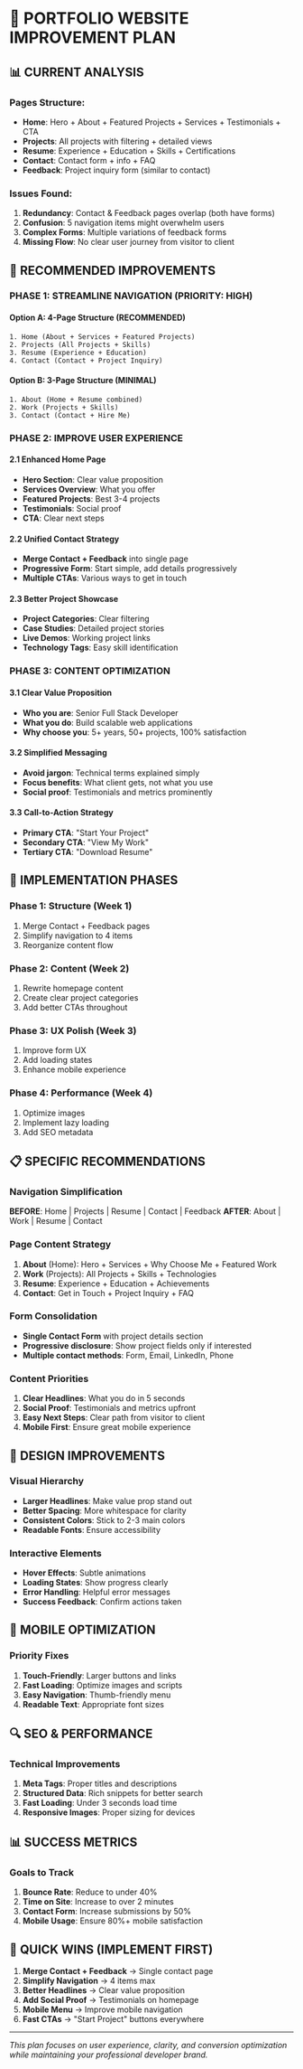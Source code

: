 # 🚀 PORTFOLIO WEBSITE IMPROVEMENT PLAN

## 📊 CURRENT ANALYSIS

### Pages Structure:
- **Home**: Hero + About + Featured Projects + Services + Testimonials + CTA
- **Projects**: All projects with filtering + detailed views
- **Resume**: Experience + Education + Skills + Certifications
- **Contact**: Contact form + info + FAQ
- **Feedback**: Project inquiry form (similar to contact)

### Issues Found:
1. **Redundancy**: Contact & Feedback pages overlap (both have forms)
2. **Confusion**: 5 navigation items might overwhelm users
3. **Complex Forms**: Multiple variations of feedback forms
4. **Missing Flow**: No clear user journey from visitor to client

## 🎯 RECOMMENDED IMPROVEMENTS

### PHASE 1: STREAMLINE NAVIGATION (PRIORITY: HIGH)

#### Option A: 4-Page Structure (RECOMMENDED)
```
1. Home (About + Services + Featured Projects)
2. Projects (All Projects + Skills)
3. Resume (Experience + Education)
4. Contact (Contact + Project Inquiry)
```

#### Option B: 3-Page Structure (MINIMAL)
```
1. About (Home + Resume combined)
2. Work (Projects + Skills)
3. Contact (Contact + Hire Me)
```

### PHASE 2: IMPROVE USER EXPERIENCE

#### 2.1 Enhanced Home Page
- **Hero Section**: Clear value proposition
- **Services Overview**: What you offer
- **Featured Projects**: Best 3-4 projects
- **Testimonials**: Social proof
- **CTA**: Clear next steps

#### 2.2 Unified Contact Strategy
- **Merge Contact + Feedback** into single page
- **Progressive Form**: Start simple, add details progressively
- **Multiple CTAs**: Various ways to get in touch

#### 2.3 Better Project Showcase
- **Project Categories**: Clear filtering
- **Case Studies**: Detailed project stories
- **Live Demos**: Working project links
- **Technology Tags**: Easy skill identification

### PHASE 3: CONTENT OPTIMIZATION

#### 3.1 Clear Value Proposition
- **Who you are**: Senior Full Stack Developer
- **What you do**: Build scalable web applications
- **Why choose you**: 5+ years, 50+ projects, 100% satisfaction

#### 3.2 Simplified Messaging
- **Avoid jargon**: Technical terms explained simply
- **Focus benefits**: What client gets, not what you use
- **Social proof**: Testimonials and metrics prominently

#### 3.3 Call-to-Action Strategy
- **Primary CTA**: "Start Your Project"
- **Secondary CTA**: "View My Work"
- **Tertiary CTA**: "Download Resume"

## 🔄 IMPLEMENTATION PHASES

### Phase 1: Structure (Week 1)
1. Merge Contact + Feedback pages
2. Simplify navigation to 4 items
3. Reorganize content flow

### Phase 2: Content (Week 2)
1. Rewrite homepage content
2. Create clear project categories
3. Add better CTAs throughout

### Phase 3: UX Polish (Week 3)
1. Improve form UX
2. Add loading states
3. Enhance mobile experience

### Phase 4: Performance (Week 4)
1. Optimize images
2. Implement lazy loading
3. Add SEO metadata

## 📋 SPECIFIC RECOMMENDATIONS

### Navigation Simplification
**BEFORE**: Home | Projects | Resume | Contact | Feedback
**AFTER**: About | Work | Resume | Contact

### Page Content Strategy
1. **About** (Home): Hero + Services + Why Choose Me + Featured Work
2. **Work** (Projects): All Projects + Skills + Technologies
3. **Resume**: Experience + Education + Achievements
4. **Contact**: Get in Touch + Project Inquiry + FAQ

### Form Consolidation
- **Single Contact Form** with project details section
- **Progressive disclosure**: Show project fields only if interested
- **Multiple contact methods**: Form, Email, LinkedIn, Phone

### Content Priorities
1. **Clear Headlines**: What you do in 5 seconds
2. **Social Proof**: Testimonials and metrics upfront
3. **Easy Next Steps**: Clear path from visitor to client
4. **Mobile First**: Ensure great mobile experience

## 🎨 DESIGN IMPROVEMENTS

### Visual Hierarchy
- **Larger Headlines**: Make value prop stand out
- **Better Spacing**: More whitespace for clarity
- **Consistent Colors**: Stick to 2-3 main colors
- **Readable Fonts**: Ensure accessibility

### Interactive Elements
- **Hover Effects**: Subtle animations
- **Loading States**: Show progress clearly
- **Error Handling**: Helpful error messages
- **Success Feedback**: Confirm actions taken

## 📱 MOBILE OPTIMIZATION

### Priority Fixes
1. **Touch-Friendly**: Larger buttons and links
2. **Fast Loading**: Optimize images and scripts
3. **Easy Navigation**: Thumb-friendly menu
4. **Readable Text**: Appropriate font sizes

## 🔍 SEO & PERFORMANCE

### Technical Improvements
1. **Meta Tags**: Proper titles and descriptions
2. **Structured Data**: Rich snippets for better search
3. **Fast Loading**: Under 3 seconds load time
4. **Responsive Images**: Proper sizing for devices

## 📊 SUCCESS METRICS

### Goals to Track
1. **Bounce Rate**: Reduce to under 40%
2. **Time on Site**: Increase to over 2 minutes
3. **Contact Form**: Increase submissions by 50%
4. **Mobile Usage**: Ensure 80%+ mobile satisfaction

## 🚀 QUICK WINS (IMPLEMENT FIRST)

1. **Merge Contact + Feedback** → Single contact page
2. **Simplify Navigation** → 4 items max
3. **Better Headlines** → Clear value proposition
4. **Add Social Proof** → Testimonials on homepage
5. **Mobile Menu** → Improve mobile navigation
6. **Fast CTAs** → "Start Project" buttons everywhere

---

*This plan focuses on user experience, clarity, and conversion optimization while maintaining your professional developer brand.*
